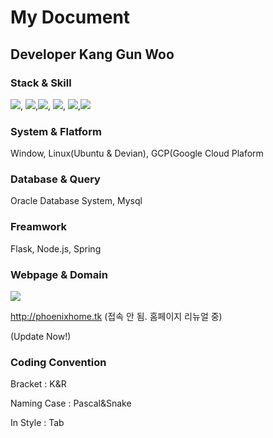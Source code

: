 # My Document
## Developer Kang Gun Woo
### Stack & Skill
<img src="https://img.shields.io/badge/Python-3766AB?style=flat-square&logo=Python&logoColor=white"/><a>, <img src="https://img.shields.io/badge/C++-00599C?style=flat-square&logo=C++&logoColor=white"/></a>,<img src="https://img.shields.io/badge/Java-007396?style=flat-square&logo=Java&logoColor=white"/></a>, <img src="https://img.shields.io/badge/JavaScript-F7DF1E?style=flat-square&logo=JavaScript&logoColor=white"/></a>, <img src="https://img.shields.io/badge/HTML5-E34F26?style=flat-square&logo=HTML5&logoColor=white"/></a>,<img src="https://img.shields.io/badge/CSS-1572B6?style=flat-square&logo=CSS3&logoColor=white"/></a>
### System & Flatform
Window, Linux(Ubuntu & Devian), GCP(Google Cloud Plaform
### Database & Query
Oracle Database System, Mysql
### Freamwork
Flask, Node.js, Spring
### Webpage & Domain
<a href = "https://github.com/amshyre3711/readme/"><img src="https://img.shields.io/badge/GIT-F05032?style=flat-square&logo=GIT&logoColor=white"/></a></a>


http://phoenixhome.tk (접속 안 됨. 홈페이지 리뉴얼 중) 


(Update Now!)
### Coding Convention
  Bracket : K&R 
  
  
  Naming Case : Pascal&Snake 
  
  
  In Style : Tab
  
  
